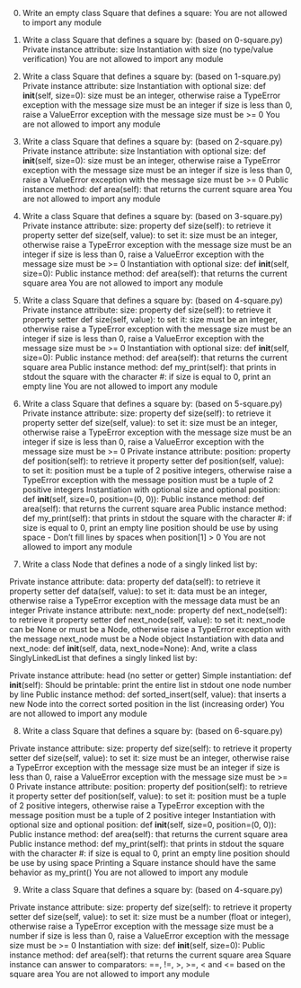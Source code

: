 0. Write an empty class Square that defines a square:
	You are not allowed to import any module

1. Write a class Square that defines a square by: (based on 0-square.py)
	Private instance attribute: size
	Instantiation with size (no type/value verification)
	You are not allowed to import any module 

2. Write a class Square that defines a square by: (based on 1-square.py)
	Private instance attribute: size
	Instantiation with optional size: def __init__(self, size=0):
	size must be an integer, otherwise raise a TypeError exception with the message size must be an integer
	if size is less than 0, raise a ValueError exception with the message size must be >= 0
	You are not allowed to import any module

3. Write a class Square that defines a square by: (based on 2-square.py)
	Private instance attribute: size
	Instantiation with optional size: def __init__(self, size=0):
	size must be an integer, otherwise raise a TypeError exception with the message size must be an integer
	if size is less than 0, raise a ValueError exception with the message size must be >= 0
	Public instance method: def area(self): that returns the current square area
	You are not allowed to import any module

4. Write a class Square that defines a square by: (based on 3-square.py)
	Private instance attribute: size:
	property def size(self): to retrieve it
	property setter def size(self, value): to set it:
	size must be an integer, otherwise raise a TypeError exception with the message size must be an integer
	if size is less than 0, raise a ValueError exception with the message size must be >= 0
	Instantiation with optional size: def __init__(self, size=0):
	Public instance method: def area(self): that returns the current square area
	You are not allowed to import any module

5. Write a class Square that defines a square by: (based on 4-square.py)
	Private instance attribute: size:
	property def size(self): to retrieve it
	property setter def size(self, value): to set it:
	size must be an integer, otherwise raise a TypeError exception with the message size must be an integer
	if size is less than 0, raise a ValueError exception with the message size must be >= 0
	Instantiation with optional size: def __init__(self, size=0):
	Public instance method: def area(self): that returns the current square area
	Public instance method: def my_print(self): that prints in stdout the square with the character #:
	if size is equal to 0, print an empty line
	You are not allowed to import any module

6. Write a class Square that defines a square by: (based on 5-square.py)
	Private instance attribute: size:
	property def size(self): to retrieve it
	property setter def size(self, value): to set it:
	size must be an integer, otherwise raise a TypeError exception with the message size must be an integer
	if size is less than 0, raise a ValueError exception with the message size must be >= 0
	Private instance attribute: position:
	property def position(self): to retrieve it
	property setter def position(self, value): to set it:
	position must be a tuple of 2 positive integers, otherwise raise a TypeError exception with the message position must be a tuple of 2 positive integers
	Instantiation with optional size and optional position: def __init__(self, size=0, position=(0, 0)):
	Public instance method: def area(self): that returns the current square area
	Public instance method: def my_print(self): that prints in stdout the square with the character #:
	if size is equal to 0, print an empty line
	position should be use by using space - Don’t fill lines by spaces when position[1] > 0
	You are not allowed to import any module

7. Write a class Node that defines a node of a singly linked list by:

Private instance attribute: data:
property def data(self): to retrieve it
property setter def data(self, value): to set it:
data must be an integer, otherwise raise a TypeError exception with the message data must be an integer
Private instance attribute: next_node:
property def next_node(self): to retrieve it
property setter def next_node(self, value): to set it:
next_node can be None or must be a Node, otherwise raise a TypeError exception with the message next_node must be a Node object
Instantiation with data and next_node: def __init__(self, data, next_node=None):
And, write a class SinglyLinkedList that defines a singly linked list by:

Private instance attribute: head (no setter or getter)
Simple instantiation: def __init__(self):
Should be printable:
print the entire list in stdout
one node number by line
Public instance method: def sorted_insert(self, value): that inserts a new Node into the correct sorted position in the list (increasing order)
You are not allowed to import any module

8. Write a class Square that defines a square by: (based on 6-square.py)

Private instance attribute: size:
property def size(self): to retrieve it
property setter def size(self, value): to set it:
size must be an integer, otherwise raise a TypeError exception with the message size must be an integer
if size is less than 0, raise a ValueError exception with the message size must be >= 0
Private instance attribute: position:
property def position(self): to retrieve it
property setter def position(self, value): to set it:
position must be a tuple of 2 positive integers, otherwise raise a TypeError exception with the message position must be a tuple of 2 positive integer
Instantiation with optional size and optional position: def __init__(self, size=0, position=(0, 0)):
Public instance method: def area(self): that returns the current square area
Public instance method: def my_print(self): that prints in stdout the square with the character #:
if size is equal to 0, print an empty line
position should be use by using space
Printing a Square instance should have the same behavior as my_print()
You are not allowed to import any module

9. Write a class Square that defines a square by: (based on 4-square.py)

Private instance attribute: size:
property def size(self): to retrieve it
property setter def size(self, value): to set it:
size must be a number (float or integer), otherwise raise a TypeError exception with the message size must be a number
if size is less than 0, raise a ValueError exception with the message size must be >= 0
Instantiation with size: def __init__(self, size=0):
Public instance method: def area(self): that returns the current square area
Square instance can answer to comparators: ==, !=, >, >=, < and <= based on the square area
You are not allowed to import any module
